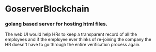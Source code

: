 # GoserverBlockchain
### golang based server for hosting html files.
The web UI would help HRs to keep a transparent record of all the employees and if the employee ever thinks of re-joining the company the HR doesn't have to go through the entire verification process again.
